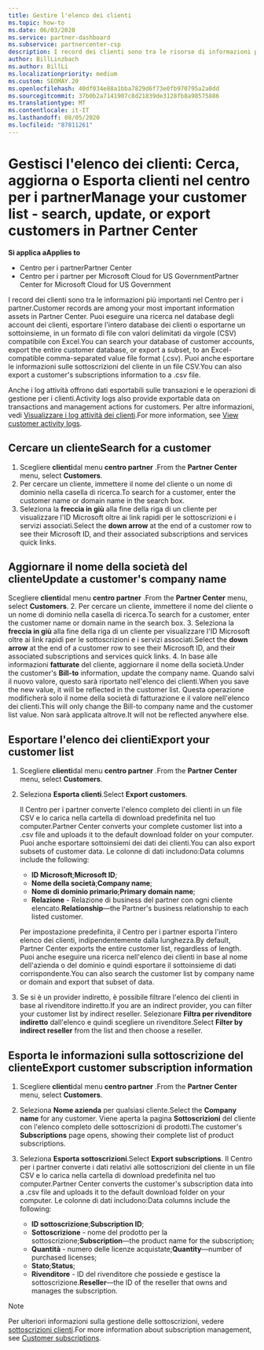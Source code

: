 ```yaml
---
title: Gestire l'elenco dei clienti
ms.topic: how-to
ms.date: 06/03/2020
ms.service: partner-dashboard
ms.subservice: partnercenter-csp
description: I record dei clienti sono tra le risorse di informazioni più importanti. Informazioni su come visualizzare, cercare, aggiornare & informazioni sull'esportazione nell'elenco dei clienti del centro per i partner.
author: BillLinzbach
ms.author: BillLi
ms.localizationpriority: medium
ms.custom: SEOMAY.20
ms.openlocfilehash: 40df034e88a1bba7829d6f73e0fb970795a2a0dd
ms.sourcegitcommit: 37b0b2a7141907c8d21839de3128fb8a98575886
ms.translationtype: MT
ms.contentlocale: it-IT
ms.lasthandoff: 08/05/2020
ms.locfileid: "87811261"
---
```

# <a name="manage-your-customer-list---search-update-or-export-customers-in-partner-center"></a><span data-ttu-id="bcbca-104">Gestisci l'elenco dei clienti: Cerca, aggiorna o Esporta clienti nel centro per i partner</span><span class="sxs-lookup"><span data-stu-id="bcbca-104">Manage your customer list - search, update, or export customers in Partner Center</span></span>

<span data-ttu-id="bcbca-105">**Si applica a**</span><span class="sxs-lookup"><span data-stu-id="bcbca-105">**Applies to**</span></span>

- <span data-ttu-id="bcbca-106">Centro per i partner</span><span class="sxs-lookup"><span data-stu-id="bcbca-106">Partner Center</span></span>
- <span data-ttu-id="bcbca-107">Centro per i partner per Microsoft Cloud for US Government</span><span class="sxs-lookup"><span data-stu-id="bcbca-107">Partner Center for Microsoft Cloud for US Government</span></span>

<span data-ttu-id="bcbca-108">I record dei clienti sono tra le informazioni più importanti nel Centro per i partner.</span><span class="sxs-lookup"><span data-stu-id="bcbca-108">Customer records are among your most important information assets in Partner Center.</span></span> <span data-ttu-id="bcbca-109">Puoi eseguire una ricerca nel database degli account dei clienti, esportare l'intero database dei clienti o esportarne un sottoinsieme, in un formato di file con valori delimitati da virgole (CSV) compatibile con Excel.</span><span class="sxs-lookup"><span data-stu-id="bcbca-109">You can search your database of customer accounts, export the entire customer database, or export a subset, to an Excel-compatible comma-separated value file format (.csv).</span></span> <span data-ttu-id="bcbca-110">Puoi anche esportare le informazioni sulle sottoscrizioni del cliente in un file CSV.</span><span class="sxs-lookup"><span data-stu-id="bcbca-110">You can also export a customer's subscriptions information to a .csv file.</span></span>

<span data-ttu-id="bcbca-111">Anche i log attività offrono dati esportabili sulle transazioni e le operazioni di gestione per i clienti.</span><span class="sxs-lookup"><span data-stu-id="bcbca-111">Activity logs also provide exportable data on transactions and management actions for customers.</span></span> <span data-ttu-id="bcbca-112">Per altre informazioni, vedi [Visualizzare i log attività dei clienti](activity-logs.md).</span><span class="sxs-lookup"><span data-stu-id="bcbca-112">For more information, see [View customer activity logs](activity-logs.md).</span></span>

## <a name="search-for-a-customer"></a><span data-ttu-id="bcbca-113">Cercare un cliente</span><span class="sxs-lookup"><span data-stu-id="bcbca-113">Search for a customer</span></span>

1.  <span data-ttu-id="bcbca-114">Scegliere **clienti**dal menu **centro partner** .</span><span class="sxs-lookup"><span data-stu-id="bcbca-114">From the **Partner Center** menu, select **Customers**.</span></span>
2.  <span data-ttu-id="bcbca-115">Per cercare un cliente, immettere il nome del cliente o un nome di dominio nella casella di ricerca.</span><span class="sxs-lookup"><span data-stu-id="bcbca-115">To search for a customer, enter the customer name or domain name in the search box.</span></span>
3.  <span data-ttu-id="bcbca-116">Seleziona la **freccia in giù** alla fine della riga di un cliente per visualizzare l'ID Microsoft oltre ai link rapidi per le sottoscrizioni e i servizi associati.</span><span class="sxs-lookup"><span data-stu-id="bcbca-116">Select the **down arrow** at the end of a customer row to see their Microsoft ID, and their associated subscriptions and services quick links.</span></span>

## <a name="update-a-customers-company-name"></a><span data-ttu-id="bcbca-117">Aggiornare il nome della società del cliente</span><span class="sxs-lookup"><span data-stu-id="bcbca-117">Update a customer's company name</span></span>

<span data-ttu-id="bcbca-118">Scegliere **clienti**dal menu **centro partner** .</span><span class="sxs-lookup"><span data-stu-id="bcbca-118">From the **Partner Center** menu, select **Customers**.</span></span>
2.  <span data-ttu-id="bcbca-119">Per cercare un cliente, immettere il nome del cliente o un nome di dominio nella casella di ricerca.</span><span class="sxs-lookup"><span data-stu-id="bcbca-119">To search for a customer, enter the customer name or domain name in the search box.</span></span>
3.  <span data-ttu-id="bcbca-120">Seleziona la **freccia in giù** alla fine della riga di un cliente per visualizzare l'ID Microsoft oltre ai link rapidi per le sottoscrizioni e i servizi associati.</span><span class="sxs-lookup"><span data-stu-id="bcbca-120">Select the **down arrow** at the end of a customer row to see their Microsoft ID, and their associated subscriptions and services quick links.</span></span>
4.  <span data-ttu-id="bcbca-121">In base alle informazioni **fatturate** del cliente, aggiornare il nome della società.</span><span class="sxs-lookup"><span data-stu-id="bcbca-121">Under the customer's **Bill-to** information, update the company name.</span></span> <span data-ttu-id="bcbca-122">Quando salvi il nuovo valore, questo sarà riportato nell'elenco dei clienti.</span><span class="sxs-lookup"><span data-stu-id="bcbca-122">When you save the new value, it will be reflected in the customer list.</span></span> <span data-ttu-id="bcbca-123">Questa operazione modificherà solo il nome della società di fatturazione e il valore nell'elenco dei clienti.</span><span class="sxs-lookup"><span data-stu-id="bcbca-123">This will only change the Bill-to company name and the customer list value.</span></span> <span data-ttu-id="bcbca-124">Non sarà applicata altrove.</span><span class="sxs-lookup"><span data-stu-id="bcbca-124">It will not be reflected anywhere else.</span></span>

## <a name="export-your-customer-list"></a><span data-ttu-id="bcbca-125">Esportare l'elenco dei clienti</span><span class="sxs-lookup"><span data-stu-id="bcbca-125">Export your customer list</span></span>

1. <span data-ttu-id="bcbca-126">Scegliere **clienti**dal menu **centro partner** .</span><span class="sxs-lookup"><span data-stu-id="bcbca-126">From the **Partner Center** menu, select **Customers**.</span></span>
2. <span data-ttu-id="bcbca-127">Seleziona **Esporta clienti**.</span><span class="sxs-lookup"><span data-stu-id="bcbca-127">Select **Export customers**.</span></span>

   <span data-ttu-id="bcbca-128">Il Centro per i partner converte l'elenco completo dei clienti in un file CSV e lo carica nella cartella di download predefinita nel tuo computer.</span><span class="sxs-lookup"><span data-stu-id="bcbca-128">Partner Center converts your complete customer list into a .csv file and uploads it to the default download folder on your computer.</span></span> <span data-ttu-id="bcbca-129">Puoi anche esportare sottoinsiemi dei dati dei clienti.</span><span class="sxs-lookup"><span data-stu-id="bcbca-129">You can also export subsets of customer data.</span></span> <span data-ttu-id="bcbca-130">Le colonne di dati includono:</span><span class="sxs-lookup"><span data-stu-id="bcbca-130">Data columns include the following:</span></span>

   - <span data-ttu-id="bcbca-131">**ID Microsoft**;</span><span class="sxs-lookup"><span data-stu-id="bcbca-131">**Microsoft ID**;</span></span>
   - <span data-ttu-id="bcbca-132">**Nome della società**;</span><span class="sxs-lookup"><span data-stu-id="bcbca-132">**Company name**;</span></span>
   - <span data-ttu-id="bcbca-133">**Nome di dominio primario**;</span><span class="sxs-lookup"><span data-stu-id="bcbca-133">**Primary domain name**;</span></span>
   - <span data-ttu-id="bcbca-134">**Relazione** - Relazione di business del partner con ogni cliente elencato.</span><span class="sxs-lookup"><span data-stu-id="bcbca-134">**Relationship**—the Partner's business relationship to each listed customer.</span></span>

    <span data-ttu-id="bcbca-135">Per impostazione predefinita, il Centro per i partner esporta l'intero elenco dei clienti, indipendentemente dalla lunghezza.</span><span class="sxs-lookup"><span data-stu-id="bcbca-135">By default, Partner Center exports the entire customer list, regardless of length.</span></span> <span data-ttu-id="bcbca-136">Puoi anche eseguire una ricerca nell'elenco dei clienti in base al nome dell'azienda o del dominio e quindi esportare il sottoinsieme di dati corrispondente.</span><span class="sxs-lookup"><span data-stu-id="bcbca-136">You can also search the customer list by company name or domain and export that subset of data.</span></span>

3. <span data-ttu-id="bcbca-137">Se si è un provider indiretto, è possibile filtrare l'elenco dei clienti in base al rivenditore indiretto.</span><span class="sxs-lookup"><span data-stu-id="bcbca-137">If you are an indirect provider, you can filter your customer list by indirect reseller.</span></span> <span data-ttu-id="bcbca-138">Selezionare **Filtra per rivenditore indiretto** dall'elenco e quindi scegliere un rivenditore.</span><span class="sxs-lookup"><span data-stu-id="bcbca-138">Select **Filter by indirect reseller** from the list and then choose a reseller.</span></span>


## <a name="export-customer-subscription-information"></a><span data-ttu-id="bcbca-139">Esporta le informazioni sulla sottoscrizione del cliente</span><span class="sxs-lookup"><span data-stu-id="bcbca-139">Export customer subscription information</span></span>

1. <span data-ttu-id="bcbca-140">Scegliere **clienti**dal menu **centro partner** .</span><span class="sxs-lookup"><span data-stu-id="bcbca-140">From the **Partner Center** menu, select **Customers**.</span></span>

2. <span data-ttu-id="bcbca-141">Seleziona **Nome azienda** per qualsiasi cliente.</span><span class="sxs-lookup"><span data-stu-id="bcbca-141">Select the **Company name** for any customer.</span></span> <span data-ttu-id="bcbca-142">Viene aperta la pagina **Sottoscrizioni** del cliente con l'elenco completo delle sottoscrizioni di prodotti.</span><span class="sxs-lookup"><span data-stu-id="bcbca-142">The customer's **Subscriptions** page opens, showing their complete list of product subscriptions.</span></span>

3. <span data-ttu-id="bcbca-143">Seleziona **Esporta sottoscrizioni**.</span><span class="sxs-lookup"><span data-stu-id="bcbca-143">Select **Export subscriptions**.</span></span> <span data-ttu-id="bcbca-144">Il Centro per i partner converte i dati relativi alle sottoscrizioni del cliente in un file CSV e lo carica nella cartella di download predefinita nel tuo computer.</span><span class="sxs-lookup"><span data-stu-id="bcbca-144">Partner Center converts the customer's subscription data into a .csv file and uploads it to the default download folder on your computer.</span></span> <span data-ttu-id="bcbca-145">Le colonne di dati includono:</span><span class="sxs-lookup"><span data-stu-id="bcbca-145">Data columns include the following:</span></span>
   - <span data-ttu-id="bcbca-146">**ID sottoscrizione**;</span><span class="sxs-lookup"><span data-stu-id="bcbca-146">**Subscription ID**;</span></span>
   - <span data-ttu-id="bcbca-147">**Sottoscrizione** - nome del prodotto per la sottoscrizione;</span><span class="sxs-lookup"><span data-stu-id="bcbca-147">**Subscription**—the product name for the subscription;</span></span>
   - <span data-ttu-id="bcbca-148">**Quantità** - numero delle licenze acquistate;</span><span class="sxs-lookup"><span data-stu-id="bcbca-148">**Quantity**—number of purchased licenses;</span></span>
   - <span data-ttu-id="bcbca-149">**Stato**;</span><span class="sxs-lookup"><span data-stu-id="bcbca-149">**Status**;</span></span>
   - <span data-ttu-id="bcbca-150">**Rivenditore** - ID del rivenditore che possiede e gestisce la sottoscrizione.</span><span class="sxs-lookup"><span data-stu-id="bcbca-150">**Reseller**—the ID of the reseller that owns and manages the subscription.</span></span>

> [!NOTE]  
> <span data-ttu-id="bcbca-151">Per ulteriori informazioni sulla gestione delle sottoscrizioni, vedere [sottoscrizioni clienti](customer-subscriptions.md).</span><span class="sxs-lookup"><span data-stu-id="bcbca-151">For more information about subscription management, see [Customer subscriptions](customer-subscriptions.md).</span></span>
